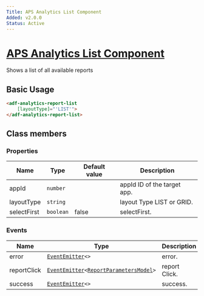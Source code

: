 ```yaml
---
Title: APS Analytics List Component
Added: v2.0.0
Status: Active
---
```


# [APS Analytics List Component](../../../lib/insights/src/lib/analytics-process/components/analytics-report-list.component.ts "Defined in analytics-report-list.component.ts")

Shows a list of all available reports

## Basic Usage

```html
<adf-analytics-report-list
    [layoutType]="'LIST'">
</adf-analytics-report-list>
```

## Class members

### Properties

| Name | Type | Default value | Description |
| ---- | ---- | ------------- | ----------- |
| appId | `number` |  | appId ID of the target app. |
| layoutType | `string` |  | layout Type LIST or GRID. |
| selectFirst | `boolean` | false | selectFirst. |

### Events

| Name | Type | Description |
| ---- | ---- | ----------- |
| error | [`EventEmitter`](https://angular.io/api/core/EventEmitter)`<>` | error. |
| reportClick | [`EventEmitter`](https://angular.io/api/core/EventEmitter)`<`[`ReportParametersModel`](../../../lib/insights/src/lib/diagram/models/report/report-parameters.model.ts)`>` | report Click. |
| success | [`EventEmitter`](https://angular.io/api/core/EventEmitter)`<>` | success. |
